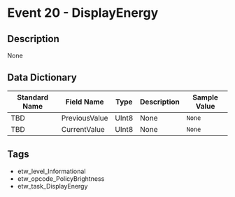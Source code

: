# Event 20 - DisplayEnergy

## Description
None

## Data Dictionary
|Standard Name|Field Name|Type|Description|Sample Value|
|---|---|---|---|---|
|TBD|PreviousValue|UInt8|None|`None`|
|TBD|CurrentValue|UInt8|None|`None`|

## Tags
* etw_level_Informational
* etw_opcode_PolicyBrightness
* etw_task_DisplayEnergy